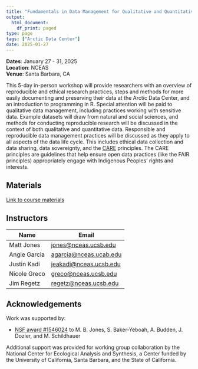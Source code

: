 ```yaml
---
title: "Fundamentals in Data Management for Qualitative and Quantitative Arctic Research"
output:
  html_document:
    df_print: paged
type: page
tags: ["Arctic Data Center"]
date: 2025-01-27
---
```




__Dates__: January 27 - 31, 2025<br>
__Location__: NCEAS <br>
__Venue__: Santa Barbara, CA

This 5-day in-person workshop will provide researchers with an overview of reproducible and ethical research practices, steps and methods for more easily documenting and preserving their data at the Arctic Data Center, and an introduction to programming in R. Special attention will be paid to qualitative data management, including practices working with sensitive data. Example datasets will draw from natural and social sciences, and methods for conducting reproducible research will be discussed in the context of both qualitative and quantitative data. Responsible and reproducible data management practices will be discussed as they apply to all aspects of the data life cycle. This includes ethical data collection and data sharing, data sovereignty, and the [CARE](https://www.gida-global.org/care) principles. The CARE principles are guidelines that help ensure open data practices (like the FAIR principles) appropriately engage with Indigenous Peoples’ rights and interests.



## Materials

[Link to course materials](https://learning.nceas.ucsb.edu/2025-01-arctic/)


## Instructors

|Name         | Email              |
|-------------|--------------------|
|Matt Jones | jones@nceas.ucsb.edu |
|Angie Garcia | agarcia@nceas.ucab.edu|
|Justin Kadi | jeakadi@nceas.ucsb.edu|
|Nicole Greco | greco@nceas.ucsb.edu|
|Jim Regetz | regetz@nceas.ucsb.edu|



## Acknowledgements

Work was supported by:

- [NSF award #1546024](http://www.nsf.gov/awardsearch/showAward?AWD_ID=1546024) to M. B. Jones, S. Baker-Yeboah, A. Budden, J. Dozier, and M. Schildhauer

Additional support was provided for working group collaboration by the National Center for Ecological Analysis and Synthesis, a Center funded by the University of California, Santa Barbara, and the State of California.
